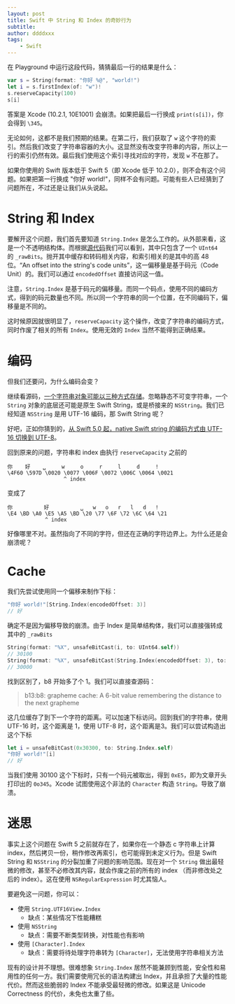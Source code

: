 ```yaml
---
layout: post
title: Swift 中 String 和 Index 的奇妙行为
subtitle:
author: ddddxxx
tags:
    - Swift
---
```


在 Playground 中运行这段代码，猜猜最后一行的结果是什么：

```swift
var s = String(format: "你好 %@", "world!")
let i = s.firstIndex(of: "w")!
s.reserveCapacity(100)
s[i]
```

答案是 Xcode (10.2.1, 10E1001) 会崩溃。如果把最后一行换成 `print(s[i])`，你会得到 `\345`。

无论如何，这都不是我们预期的结果。在第二行，我们获取了 `w` 这个字符的索引。然后我们改变了字符串容器的大小。这显然没有改变字符串的内容，所以上一行的索引仍然有效。最后我们使用这个索引寻找对应的字符，发现 `w` 不在那了。

如果你使用的 Swift 版本低于 Swift 5（即 Xcode 低于 10.2.0），则不会有这个问题。如果把第一行换成 "你好 world!"，同样不会有问题。可能有些人已经猜到了问题所在，不过还是让我们从头说起。

# String 和 Index

要解开这个问题，我们首先要知道 `String.Index` 是怎么工作的。从外部来看，这是一个不透明结构体。而根据[源代码](https://github.com/apple/swift/blob/85a30989fa8fabc599200f9d29864d8009fb3cd7/stdlib/public/core/StringIndex.swift#L39)我们可以看到，其中只包含了一个 `UInt64 ` 的 `_rawBits`。抛开其中缓存和转码相关内容，和索引相关的是其中的高 48 位。“An offset into the string's code units”，这一偏移量是基于码元（Code Unit）的。我们可以通过 `encodedOffset` 直接访问这一值。

注意，`String.Index` 是基于码元的偏移量。而同一个码点，使用不同的编码方式，得到的码元数量也不同。所以同一个字符串的同一个位置，在不同编码下，偏移量是不同的。

这时候原因就很明显了，`reserveCapacity` 这个操作，改变了字符串的编码方式，同时作废了相关的所有 `Index`。使用无效的 `Index` 当然不能得到正确结果。

# 编码

但我们还要问，为什么编码会变？

继续看源码，[一个字符串对象可能以三种方式存储](https://github.com/apple/swift/blob/85a30989fa8fabc599200f9d29864d8009fb3cd7/stdlib/public/core/StringObject.swift#L83-L85)。忽略静态不可变字符串，一个 `String` 对象的底层还可能是原生 Swift String，或是桥接来的 `NSString`。我们已经知道 `NSString` 是用 UTF-16 编码，那 Swift String 呢？

好吧，正如你猜到的，[从 Swift 5.0 起，native Swift string 的编码方式由 UTF-16 切换到 UTF-8](https://forums.swift.org/t/string-s-abi-and-utf-8/17676)。

回到原来的问题，字符串和 index 由执行 `reserveCapacity` 之前的

```
你    好    ␣     w     o     r     l     d     !
\4F60 \597D \0020 \0077 \006F \0072 \006C \0064 \0021
                  ^ index
```

变成了

```
你          好          ␣   w   o   r   l   d   !
\E4 \BD \A0 \E5 \A5 \BD \20 \77 \6F \72 \6C \64 \21
            ^ index
```

好像哪里不对。虽然指向了不同的字符，但还在正确的字符边界上。为什么还是会崩溃呢？

# Cache

我们先尝试使用同一个偏移来制作下标：

```swift
"你好 world!"[String.Index(encodedOffset: 3)]
// 好
```

确定不是因为偏移导致的崩溃。由于 Index 是简单结构体，我们可以直接强转成其中的 `_rawBits`

```swift
String(format: "%X", unsafeBitCast(i, to: UInt64.self))
// 30100
String(format: "%X", unsafeBitCast(String.Index(encodedOffset: 3), to: UInt64.self))
// 30000
```

找到区别了，b8 开始多了个 1。我们可以直接查源码：

> b13:b8: grapheme cache: A 6-bit value remembering the distance to the next grapheme

这几位缓存了到下一个字符的距离。可以加速下标访问。回到我们的字符串，使用 UTF-16 时，这个距离是 1，使用 UTF-8 时，这个距离是3。我们可以尝试构造出这个下标

```swift
let i = unsafeBitCast(0x30300, to: String.Index.self)
"你好 world!"[i]
// 好
```

当我们使用 30100 这个下标时，只有一个码元被取出，得到 `0xE5`，即为文章开头打印出的 `0o345`。Xcode 试图使用这个非法的 `Character` 构造 `String`。导致了崩溃。

# 迷思

事实上这个问题在 Swift 5 之前就存在了，如果你在一个静态 c 字符串上计算 index，然后拷贝一份，稍作修改再索引，也可能得到未定义行为。但是 Swift String 和 `NSString` 的分裂加重了问题的影响范围。现在对一个 `String` 做出最轻微的修改，甚至不必修改其内容，就会作废之前的所有的 index （而非修改处之后的 index）。这在使用 `NSRegularExpression` 时尤其恼人。

要避免这一问题，你可以：

- 使用 `String.UTF16View.Index`
  - 缺点：某些情况下性能糟糕
- 使用 `NSString`
  - 缺点：需要不断类型转换，对性能也有影响
- 使用 `[Character].Index`
  - 缺点：需要将待处理字符串转为 `[Character]`，无法使用字符串相关方法

现有的设计并不理想。很难想象 `String.Index` 居然不能兼顾到性能，安全性和易用性的任何一方。我们需要使用冗长的语法构建出 Index，并且承担了大量的性能代价。然而这些脆弱的 Index 不能承受最轻微的修改。如果这是 Unicode Correctness 的代价，未免也太重了些。
